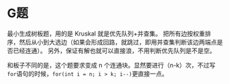 # G题

最小生成树板题，用的是 Kruskal 就是优先队列+并查集。
把所有边按权重排序，然后从小到大选边（如果会形成回路，就跳过，即用并查集判断该边两端点是否已经连通）。
另外，保证有解也就可以直接浪，不用判断优先队列是不是空。

和板子不同的是，这个题要求变成 n 个连通块。显然要进行（n-k）次，不过写`for`语句的时候，`for(int i = n; i > k; i--)`更直接一点。
